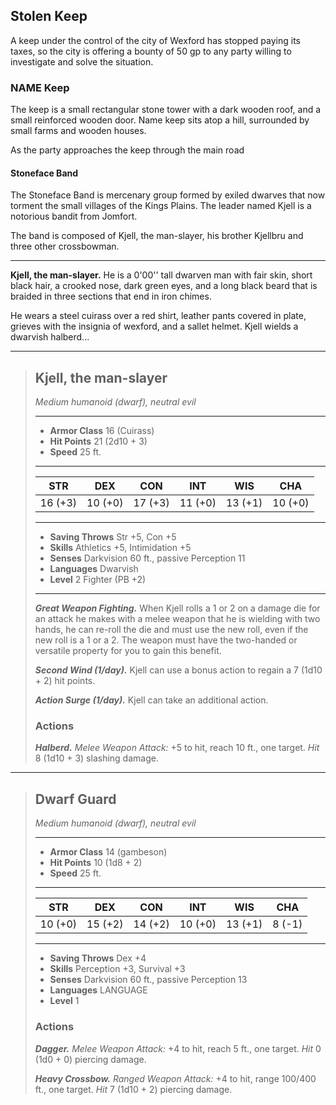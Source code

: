 

## Stolen Keep
A keep under the control of the city of Wexford has stopped paying its taxes, so the city is offering a bounty of 50 gp to any party willing to investigate and solve the situation.


### NAME Keep
The keep is a small rectangular stone tower with a dark wooden roof, and a small reinforced wooden door. Name keep sits atop a hill, surrounded by small farms and wooden houses.

As the party approaches the keep through the main road


#### Stoneface Band
The Stoneface Band is mercenary group formed by exiled dwarves that now torment the small villages of the Kings Plains. The leader 
named Kjell is a notorious bandit from Jomfort.

The band is composed of Kjell, the man-slayer, his brother Kjellbru and three other crossbowman.
___
**Kjell, the man-slayer.**
He is a 0'00'' tall dwarven man with fair skin, short black hair, a crooked nose, dark green eyes, and a long black beard that is braided in three sections that end in iron chimes.

He wears a steel cuirass over a red shirt, leather pants covered in plate, grieves with the insignia of wexford, and a sallet helmet. Kjell wields a dwarvish halberd...

___
> ## Kjell, the man-slayer
>*Medium humanoid (dwarf), neutral evil*
> ___
> - **Armor Class** 16 (Cuirass)
> - **Hit Points** 21 (2d10 + 3)
> - **Speed** 25 ft.
>___
>|   STR   |   DEX   |   CON   |   INT   |   WIS   |   CHA   |
>|:-------:|:-------:|:-------:|:-------:|:-------:|:-------:|
>| 16 (+3) | 10 (+0) | 17 (+3) | 11 (+0) | 13 (+1) | 10 (+0) |
>___
> - **Saving Throws** Str +5, Con +5
> - **Skills** Athletics +5, Intimidation +5
> - **Senses** Darkvision 60 ft., passive Perception 11
> - **Languages** Dwarvish
> - **Level** 2 Fighter (PB +2)
> ___
> ***Great Weapon Fighting.***
> When Kjell rolls a 1 or 2 on a damage die for an attack he makes with a melee weapon that he is wielding with two hands, he can re-roll the die and must use the new roll, even if the new roll is a 1 or a 2. The weapon must have the two-handed or versatile property for you to gain this benefit.
>
> ***Second Wind (1/day).***
> Kjell can use a bonus action to regain a 7 (1d10 + 2) hit points.
>
> ***Action Surge (1/day).***
> Kjell can take an additional action.
>
>
> ### Actions
> ***Halberd.*** *Melee Weapon Attack:* +5 to hit, reach 10 ft., one target. *Hit* 8 (1d10 + 3) slashing damage. 
>


___
> ## Dwarf Guard
>*Medium humanoid (dwarf), neutral evil*
> ___
> - **Armor Class** 14 (gambeson)
> - **Hit Points** 10 (1d8 + 2)
> - **Speed** 25 ft.
>___
>|   STR   |   DEX   |   CON   |   INT   |   WIS   |   CHA   |
>|:-------:|:-------:|:-------:|:-------:|:-------:|:-------:|
>| 10 (+0) | 15 (+2) | 14 (+2) | 10 (+0) | 13 (+1) |  8 (-1) |
>___
> - **Saving Throws** Dex +4
> - **Skills** Perception +3, Survival +3
> - **Senses** Darkvision 60 ft., passive Perception 13
> - **Languages** LANGUAGE
> - **Level** 1
>
>
> ### Actions
> ***Dagger.*** *Melee Weapon Attack:* +4 to hit, reach 5 ft., one target. *Hit* 0 (1d0 + 0) piercing damage. 
>
> ***Heavy Crossbow.*** *Ranged Weapon Attack:* +4 to hit, range 100/400 ft., one target. *Hit* 7 (1d10 + 2) piercing damage. 